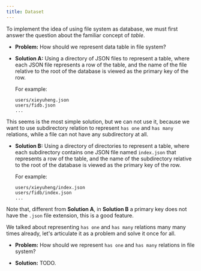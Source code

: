 ```yaml
---
title: Dataset
---
```


To implement the idea of using file system as database,
we must first answer the question about the familiar concept of _table_.

- **Problem:** How should we represent data table in file system?

- **Solution A:** Using a directory of JSON files to represent a table,
  where each JSON file represents a row of the table,
  and the name of the file relative to the root of the database
  is viewed as the primary key of the row.

  For example:

  ```
  users/xieyuheng.json
  users/fidb.json
  ...
  ```

This seems is the most simple solution, but we can not use it,
because we want to use subdirectory relation
to represent `has one` and `has many` relations,
while a file can not have any subdirectory at all.

- **Solution B:** Using a directory of directories to represent a table,
  where each subdirectory contains one JSON file named `index.json`
  that represents a row of the table,
  and the name of the subdirectory relative to the root of the database
  is viewed as the primary key of the row.

  For example:

  ```
  users/xieyuheng/index.json
  users/fidb/index.json
  ...
  ```

Note that, different from **Solution A**,
in **Solution B** a primary key does not have the `.json` file extension,
this is a good feature.

We talked about representing `has one` and `has many` relations
many many times already, let's articulate it as a problem
and solve it once for all.

- **Problem:** How should we represent `has one` and `has many` relations in file system?

- **Solution:** TODO.
